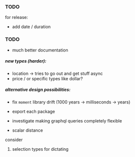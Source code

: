 ### TODO

for release:

- add date / duration

### TODO

- much better documentation

##### new types (harder):

- location -> tries to go out and get stuff async
- price / or specific types like dollar?

##### alternative design possibilities:

- fix `moment` library drift (1000 years -> milliseconds -> years)
- export each package
- investigate making graphql queries completely flexible

- scalar distance

consider

1. selection types for dictating
